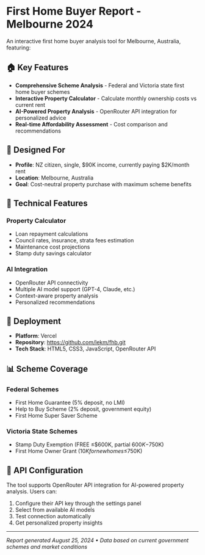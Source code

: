 # First Home Buyer Report - Melbourne 2024

An interactive first home buyer analysis tool for Melbourne, Australia, featuring:

## 🏠 Key Features

- **Comprehensive Scheme Analysis** - Federal and Victoria state first home buyer schemes
- **Interactive Property Calculator** - Calculate monthly ownership costs vs current rent
- **AI-Powered Property Analysis** - OpenRouter API integration for personalized advice
- **Real-time Affordability Assessment** - Cost comparison and recommendations

## 🎯 Designed For

- **Profile**: NZ citizen, single, $90K income, currently paying $2K/month rent
- **Location**: Melbourne, Australia
- **Goal**: Cost-neutral property purchase with maximum scheme benefits

## 🔧 Technical Features

### Property Calculator
- Loan repayment calculations
- Council rates, insurance, strata fees estimation
- Maintenance cost projections
- Stamp duty savings calculator

### AI Integration
- OpenRouter API connectivity
- Multiple AI model support (GPT-4, Claude, etc.)
- Context-aware property analysis
- Personalized recommendations

## 🚀 Deployment

- **Platform**: Vercel
- **Repository**: https://github.com/lekm/fhb.git
- **Tech Stack**: HTML5, CSS3, JavaScript, OpenRouter API

## 📊 Scheme Coverage

### Federal Schemes
- First Home Guarantee (5% deposit, no LMI)
- Help to Buy Scheme (2% deposit, government equity)
- First Home Super Saver Scheme

### Victoria State Schemes
- Stamp Duty Exemption (FREE ≤$600K, partial $600K-$750K)
- First Home Owner Grant ($10K for new homes ≤$750K)

## 🔐 API Configuration

The tool supports OpenRouter API integration for AI-powered property analysis. Users can:
1. Configure their API key through the settings panel
2. Select from available AI models
3. Test connection automatically
4. Get personalized property insights

---

*Report generated August 25, 2024 • Data based on current government schemes and market conditions*